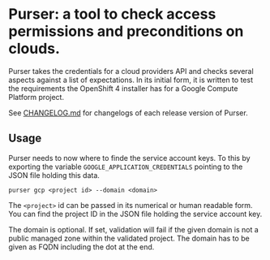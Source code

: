 # Purser: a tool to check access permissions and preconditions on clouds. 

Purser takes the credentials for a cloud providers API and checks several
aspects against a list of expectations. In its initial form, it is written to
test the requirements the OpenShift 4 installer has for a Google Compute
Platform project.

See [CHANGELOG.md](/CHANGELOG.md) for changelogs of each release version of
Purser.

## Usage

Purser needs to now where to finde the service account keys. To this by
exporting the variable `GOOGLE_APPLICATION_CREDENTIALS` pointing to the JSON
file holding this data. 

    purser gcp <project id> --domain <domain>

The `<project>` id can be passed in its numerical or human readable form. You
can find the project ID in the JSON file holding the service account key.

The domain is optional. If set, validation will fail if the given domain is not
a public managed zone within the validated project. The domain has to be given
as FQDN including the dot at the end.
